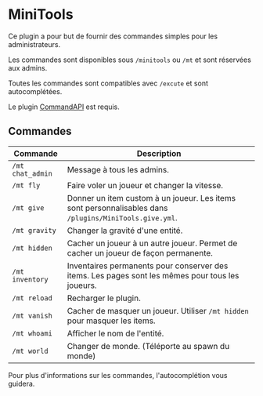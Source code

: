 # MiniTools

Ce plugin a pour but de fournir des commandes simples pour les administrateurs.

Les commandes sont disponibles sous `/minitools` ou `/mt` et sont réservées aux admins.

Toutes les commandes sont compatibles avec `/excute` et sont autocomplétées.

Le plugin [CommandAPI](https://github.com/JorelAli/CommandAPI) est requis.

## Commandes

| Commande         | Description                                                                                            |
| ---------------- | ------------------------------------------------------------------------------------------------------ |
| `/mt chat_admin` | Message à tous les admins.                                                                             |
| `/mt fly`        | Faire voler un joueur et changer la vitesse.                                                           |
| `/mt give`       | Donner un item custom à un joueur. Les items sont personnalisables dans `/plugins/MiniTools.give.yml`. |
| `/mt gravity`    | Changer la gravité d'une entité.                                                                       |
| `/mt hidden`     | Cacher un joueur à un autre joueur. Permet de cacher un joueur de façon permanente.                    |
| `/mt inventory`  | Inventaires permanents pour conserver des items. Les pages sont les mêmes pour tous les joueurs.       |
| `/mt reload`     | Recharger le plugin.                                                                                   |
| `/mt vanish`     | Cacher de masquer un joueur. Utiliser `/mt hidden` pour masquer les items.                             |
| `/mt whoami`     | Afficher le nom de l'entité.                                                                           |
| `/mt world`      | Changer de monde. (Téléporte au spawn du monde)                                                        |

Pour plus d'informations sur les commandes, l'autocomplétion vous guidera.
